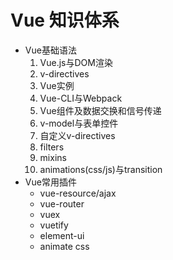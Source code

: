 # Vue 知识体系

- Vue基础语法
    1. Vue.js与DOM渲染
    2. v-directives
    3. Vue实例
    4. Vue-CLI与Webpack
    5. Vue组件及数据交换和信号传递
    7. v-model与表单控件
    8. 自定义v-directives
    9. filters
    10. mixins
    11. animations(css/js)与transition
- Vue常用插件
    - vue-resource/ajax
    - vue-router
    - vuex
    - vuetify
    - element-ui
    - animate css
